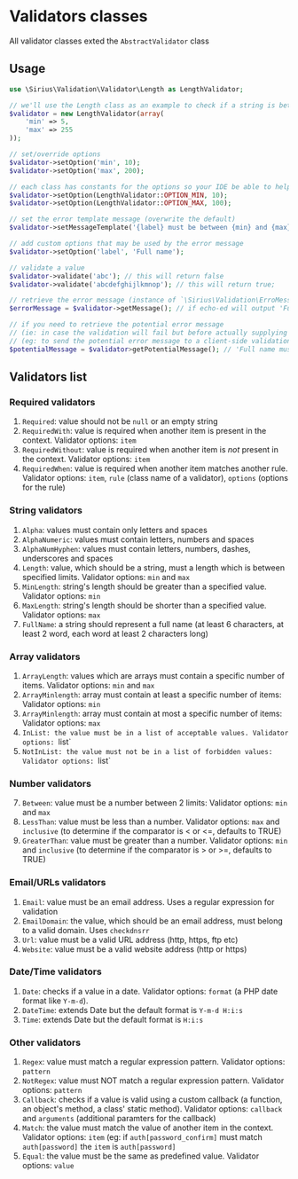 # Validators classes

All validator classes exted the `AbstractValidator` class

## Usage

```php
use \Sirius\Validation\Validator\Length as LengthValidator;

// we'll use the Length class as an example to check if a string is between 5 and 255 characters long
$validator = new LengthValidator(array(
    'min' => 5,
    'max' => 255
));

// set/override options
$validator->setOption('min', 10);
$validator->setOption('max', 200);

// each class has constants for the options so your IDE be able to help you while coding
$validator->setOption(LengthValidator::OPTION_MIN, 10);
$validator->setOption(LengthValidator::OPTION_MAX, 100);

// set the error template message (overwrite the default)
$validator->setMessageTemplate('{label} must be between {min} and {max} characters long');

// add custom options that may be used by the error message
$validator->setOption('label', 'Full name');

// validate a value
$validator->validate('abc'); // this will return false
$validator->validate('abcdefghijlkmnop'); // this will return true;

// retrieve the error message (instance of `\Sirius\Validation\ErroMessage` which implements toString())
$errorMessage = $validator->getMessage(); // if echo-ed will output 'Full name must be between 10 and 100 characters long'

// if you need to retrieve the potential error message 
// (ie: in case the validation will fail but before actually supplying a value)
// (eg: to send the potential error message to a client-side validation library)
$potentialMessage = $validator>getPotentialMessage(); // 'Full name must be between 10 and 100 characters long'
```

## Validators list

### Required validators
1. `Required`: value should not be `null` or an empty string
2. `RequiredWith`: value is required when another item is present in the context. Validator options: `item`
3. `RequiredWithout`: value is required when another item is *not* present in the context. Validator options: `item`
4. `RequiredWhen`: value is required when another item matches another rule. Validator options: `item`, `rule` (class name of a validator), `options` (options for the rule)

### String validators
1. `Alpha`: values must contain only letters and spaces
2. `AlphaNumeric`: values must contain letters, numbers and spaces
3. `AlphaNumHyphen`: values must contain letters, numbers, dashes, underscores and spaces
4. `Length`: value, which should be a string, must a length which is between specified limits. Validator options: `min` and `max`
5. `MinLength`: string's length should be greater than a specified value. Validator options: `min`
6. `MaxLength`: string's length should be shorter than a specified value. Validator options: `max`
7. `FullName`: a string should represent a full name (at least 6 characters, at least 2 word, each word at least 2 characters long)

### Array validators
1. `ArrayLength`: values which are arrays must contain a specific number of items. Validator options: `min` and `max`
2. `ArrayMinlength`: array must contain at least a specific number of items: Validator options: `min`
3. `ArrayMinlength`: array must contain at most a specific number of items: Validator options: `max`
4. `InList: the value must be in a list of acceptable values. Validator options: `list`
5. `NotInList: the value must not be in a list of forbidden values: Validator options: `list`

### Number validators
7. `Between`: value must be a number between 2 limits: Validator options: `min` and `max`
8. `LessThan`: value must be less than a number. Validator options: `max` and `inclusive` (to determine if the comparator is < or <=, defaults to TRUE)
9. `GreaterThan`: value must be greater than a number. Validator options: `min` and `inclusive` (to determine if the comparator is > or >=, defaults to TRUE)

### Email/URLs validators
1. `Email`: value must be an email address. Uses a regular expression for validation
2. `EmailDomain`: the value, which should be an email address, must belong to a valid domain. Uses `checkdnsrr`
3. `Url`: value must be a valid URL address (http, https, ftp etc)
4. `Website`: value must be a valid website address (http or https)

### Date/Time validators
1. `Date`: checks if a value in a date. Validator options: `format` (a PHP date format like `Y-m-d`).
2. `DateTime`: extends Date but the default format is `Y-m-d H:i:s`
3. `Time`: extends Date but the default format is `H:i:s`

### Other validators
1. `Regex`: value must match a regular expression pattern.  Validator options: `pattern`
2. `NotRegex`: value must NOT match a regular expression pattern.  Validator options: `pattern`
3. `Callback`: checks if a value is valid using a custom callback (a function, an object's method, a class' static method).  Validator options: `callback` and `arguments` (additional paramters for the callback)
4. `Match`: the value must match the value of another item in the context. Validator options: `item` (eg: if `auth[password_confirm]` must match `auth[password]` the `item` is `auth[password]`
5. `Equal`: the value must be the same as predefined value. Validator options: `value`
